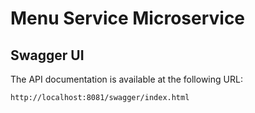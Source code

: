 # Menu Service Microservice

## Swagger UI
The API documentation is available at the following URL:

```
http://localhost:8081/swagger/index.html
```